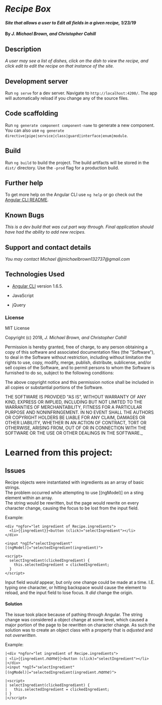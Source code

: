 # _Recipe Box_

#### _Site that allows a user to Edit all fields in a given recipe, 1/23/19_

#### By _**J. Michael Brown, and Christopher Cahill**_

## Description

_A user may see a list of dishes, click on the dish to view the recipe, and click edit to edit the recipe on that instance of the site._

## Development server

Run `ng serve` for a dev server. Navigate to `http://localhost:4200/`. The app will automatically reload if you change any of the source files.

## Code scaffolding

Run `ng generate component component-name` to generate a new component. You can also use `ng generate directive|pipe|service|class|guard|interface|enum|module`.

## Build

Run `ng build` to build the project. The build artifacts will be stored in the `dist/` directory. Use the `-prod` flag for a production build.

## Further help

To get more help on the Angular CLI use `ng help` or go check out the [Angular CLI README](https://github.com/angular/angular-cli/blob/master/README.md).

## Known Bugs

_This is a dev build that was cut part way through. Final application should have had the ability to add new recipes._

## Support and contact details

_You may contact Michael @jmichaelbrown132737@gmail.com_

## Technologies Used

* [Angular CLI](https://github.com/angular/angular-cli) version 1.6.5.

* JavaScript

* jQuery

### License

MIT License

Copyright (c) 2018, _J. Michael Brown, and Christopher Cahill_  

Permission is hereby granted, free of charge, to any person obtaining a copy
of this software and associated documentation files (the "Software"), to deal
in the Software without restriction, including without limitation the rights
to use, copy, modify, merge, publish, distribute, sublicense, and/or sell
copies of the Software, and to permit persons to whom the Software is
furnished to do so, subject to the following conditions:  

The above copyright notice and this permission notice shall be included in all
copies or substantial portions of the Software.

THE SOFTWARE IS PROVIDED "AS IS", WITHOUT WARRANTY OF ANY KIND, EXPRESS OR
IMPLIED, INCLUDING BUT NOT LIMITED TO THE WARRANTIES OF MERCHANTABILITY,
FITNESS FOR A PARTICULAR PURPOSE AND NONINFRINGEMENT. IN NO EVENT SHALL THE
AUTHORS OR COPYRIGHT HOLDERS BE LIABLE FOR ANY CLAIM, DAMAGES OR OTHER
LIABILITY, WHETHER IN AN ACTION OF CONTRACT, TORT OR OTHERWISE, ARISING FROM,
OUT OF OR IN CONNECTION WITH THE SOFTWARE OR THE USE OR OTHER DEALINGS IN THE
SOFTWARE._

# Learned from this project:

## Issues

Recipe objects were instantiated with ingredients as an array of basic strings.   
The problem occurred while attempting to use [(ngModel)] on a sting element within an array.    
The string would be rewritten, but the page would rewrite on every character change, causing the focus to be lost from the input field.

Example:
~~~
<div *ngfor="let ingredient of Recipe.ingredients">
  <li>{{ingredient}}<button (click)="selectIngredient"></li>
</div>

<input *ngIf="selectIngredient" [(ngModel)]="selectedIngredient(ingredient)">

<script>
  selectIngredient(clickedIngredient) {
    this.selectedIngredient = clickedIngredient;
  }
</script>
~~~

Input field _would_ appear, but only one change could be made at a time. I.E. typing one character, or hitting backspace would cause the element to reload, and the input field to lose focus. It _did_ change the origin.

#### Solution

The issue took place because of pathing through Angular. The string change was considered a object change at some level, which caused a major portion of the page to be rewritten on character change. As such the solution was to create an object class with a property that is _adjusted_ and not _overwritten_.

Example:

<!-- ~~~HTML -->
`|<div *ngfor="let ingredient of Recipe.ingredients">`   
`| <li>{{ingredient.`*name*`}}<button (click)="selectIngredient"></li>`    
`|</div>`    
`|<input *ngIf="selectIngredient" [(ngModel)]="selectedIngredient(ingredient.`*name*`)">`    

`|<script>`    
`| selectIngredient(clickedIngredient) {`    
`|   this.selectedIngredient = clickedIngredient;`    
`| }`   
`|</script>`
<!-- ~~~ -->

